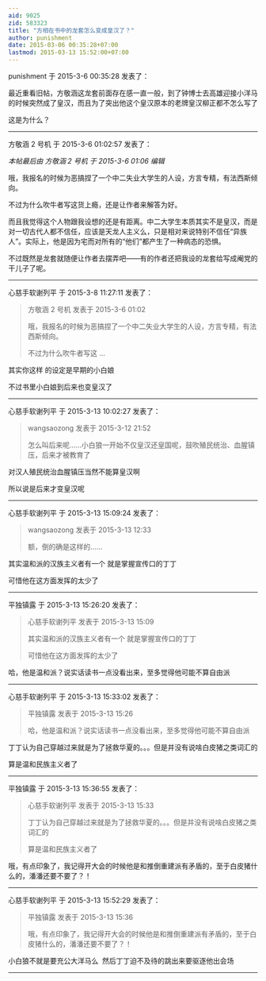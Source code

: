 ```yaml
---
aid: 9025
zid: 583323
title: "方相在书中的龙套怎么变成皇汉了？"
author: punishment
date: 2015-03-06 00:35:28+07:00
lastmod: 2015-03-13 15:52:00+07:00
---
```


punishment 于 2015-3-6 00:35:28 发表了：

最近重看旧帖，方敬涵这龙套前面存在感一直一般，到了钟博士去高雄迎接小洋马的时候突然成了皇汉，而且为了突出他这个皇汉原本的老牌皇汉柳正都不怎么写了

这是为什么？

---

方敬涵 2 号机 于 2015-3-6 01:02:57 发表了：

_本帖最后由 方敬涵 2 号机 于 2015-3-6 01:06 编辑_

哦，我报名的时候为恶搞捏了一个中二失业大学生的人设，方言专精，有法西斯倾向。

不过为什么吹牛者写这货上瘾，还是让作者来解答为好。

而且我觉得这个人物跟我设想的还是有距离。中二大学生本质其实不是皇汉，而是对一切古代人都不信任，应该是天龙人主义么，只是相对来说特别不信任“异族人”。实际上，他是因为宅而对所有的“他们”都产生了一种病态的恐惧。

不过既然是龙套就随便让作者去摆弄吧——有的作者还把我设的龙套给写成阉党的干儿子了呢。

---

心慈手软谢列平 于 2015-3-8 11:27:11 发表了：

> 方敬涵 2 号机 发表于 2015-3-6 01:02
>
> 哦，我报名的时候为恶搞捏了一个中二失业大学生的人设，方言专精，有法西斯倾向。
>
> 不过为什么吹牛者写这 ...

其实你这样 的设定是早期的小白娘

不过书里小白娘到后来也变皇汉了

---

心慈手软谢列平 于 2015-3-13 10:02:27 发表了：

> wangsaozong 发表于 2015-3-12 21:52
>
> 怎么叫后来呢……小白狼一开始不仅皇汉还皇国呢，鼓吹殖民统治、血腥镇压，后来才被教育了

对汉人殖民统治血腥镇压当然不能算皇汉啊

所以说是后来才变皇汉呢

---

心慈手软谢列平 于 2015-3-13 15:09:24 发表了：

> wangsaozong 发表于 2015-3-13 12:33
>
> 额，倒的确是这样的……

其实温和派的汉族主义者有一个 就是掌握宣传口的丁丁

可惜他在这方面发挥的太少了

---

平独镇露 于 2015-3-13 15:26:20 发表了：

> 心慈手软谢列平 发表于 2015-3-13 15:09
>
> 其实温和派的汉族主义者有一个 就是掌握宣传口的丁丁
>
> 可惜他在这方面发挥的太少了

哈，他是温和派？说实话读书一点没看出来，至多觉得他可能不算自由派

---

心慈手软谢列平 于 2015-3-13 15:33:02 发表了：

> 平独镇露 发表于 2015-3-13 15:26
>
> 哈，他是温和派？说实话读书一点没看出来，至多觉得他可能不算自由派

丁丁认为自己穿越过来就是为了拯救华夏的。。。但是并没有说啥白皮猪之类词汇的

算是温和民族主义者了

---

平独镇露 于 2015-3-13 15:36:55 发表了：

> 心慈手软谢列平 发表于 2015-3-13 15:33
>
> 丁丁认为自己穿越过来就是为了拯救华夏的。。。但是并没有说啥白皮猪之类词汇的
>
> 算是温和民族主义者了

哦，有点印象了，我记得开大会的时候他是和推倒重建派有矛盾的，至于白皮猪什么的，潘潘还要不要了？！

---

心慈手软谢列平 于 2015-3-13 15:52:29 发表了：

> 平独镇露 发表于 2015-3-13 15:36
>
> 哦，有点印象了，我记得开大会的时候他是和推倒重建派有矛盾的，至于白皮猪什么的，潘潘还要不要了？！

小白狼不就是要充公大洋马么&nbsp;&nbsp;然后丁丁迫不及待的跳出来要驱逐他出会场

---
